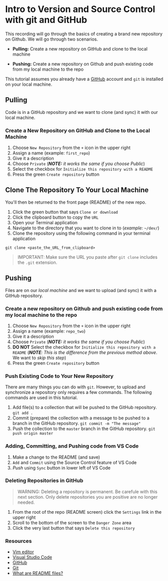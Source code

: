 # Intro to Version and Source Control with git and GitHub

This recording will go through the basics of creating a brand new repository on Github. We will go through two scenarios.

- **Pulling:** Create a new repository on GitHub and clone to the local machine

- **Pushing:** Create a new repository on Github and push existing code from my local machine to the repo

This tutorial assumes you already have a [GitHub](https://github.com/) account and `git` is installed on your local machine.

## Pulling

Code is in a GitHub repository and we want to clone (and sync) it with our local machine.

### Create a New Repository on GitHub and Clone to the Local Machine

1. Choose `New Repository` from the `+` icon in the upper right
2. Assign a name (example: `first_repo`)
3. Give it a description
4. Choose `Private` (***NOTE:** it works the same if you choose Public*)
5. Select the checkbox for `Initialize this repository with a README`
6. Press the green `Create repository` button

## Clone The Repository To Your Local Machine

You'll then be returned to the front page (README) of the new repo.

1. Click the green button that says `Clone or download`
2. Click the clipboard button to copy the `URL`
3. Open your Terminal application
4. Navigate to the directory that you want to clone in to (*example:* `~/dev/`)
5. Clone the repository using the following command in your terminal application

```git
git clone <paste_the_URL_from_clipboard>
```

>IMPORTANT: Make sure the URL you paste after `git clone` includes the `.git` extension.

## Pushing

Files are on our *local machine* and we want to upload (and sync) it with a GitHub repository.

### Create a new repository on Github and push existing code from my local machine to the repo

1. Choose `New Repository` from the `+` icon in the upper right
2. Assign a name (example: `repo_two`)
3. Give it a description
4. Choose `Private` (***NOTE:** it works the same if you choose Public*)
5. **DO NOT** Select the checkbox for `Initialize this repository with a README` (***NOTE**: This is the difference from the previous method above*. We want to *skip this step*)
6. Press the green `Create repository` button

### Push Existing Code to Your New Repository

There are many things you can do with `git`. However, to upload and synchronize a repository only requires a few commands.
The following commands are used in this tutorial.

1. Add file(s) to a collection that will be pushed to the GitHub repository. `git add .`
2. Commit (prepare) the collection with a message to be pushed to a branch in the GitHub repository. `git commit -m "The message"`
3. Push the collection to the `master` branch in the GitHub repository. `git push origin master`

### Adding, Committing, and Pushing code from VS Code

1. Make a change to the README (and save)
2. `Add` and `Commit` using the Source Control feature of VS Code
3. *Push* using `Sync` button in lower left of VS Code

### Deleting Repositories in GitHub

>WARNING: Deleting a repository is permanent. Be carefule with this next section. Only delete repositories you are positive are no longer needed.

1. From the root of the repo (README screen) click the `Settings` link in the upper right
2. Scroll to the bottom of the screen to the `Danger Zone` area
3. Click the very last button that says `Delete this repository`

### Resources

- [Vim editor](https://www.vim.org/)
- [Visual Studio Code](https://code.visualstudio.com/)
- [GitHub](https://github.com/)
- [Git](https://git-scm.com/downloads)
- [What are README files?](https://en.wikipedia.org/wiki/README)